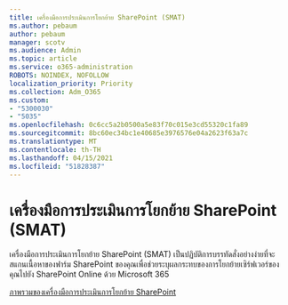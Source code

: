 ```yaml
---
title: เครื่องมือการประเมินการโยกย้าย SharePoint (SMAT)
ms.author: pebaum
author: pebaum
manager: scotv
ms.audience: Admin
ms.topic: article
ms.service: o365-administration
ROBOTS: NOINDEX, NOFOLLOW
localization_priority: Priority
ms.collection: Adm_O365
ms.custom:
- "5300030"
- "5035"
ms.openlocfilehash: 0c6cc5a2b0500a5e83f70c015e3cd55320c1fa89
ms.sourcegitcommit: 8bc60ec34bc1e40685e3976576e04a2623f63a7c
ms.translationtype: MT
ms.contentlocale: th-TH
ms.lasthandoff: 04/15/2021
ms.locfileid: "51828387"
---
```

# <a name="sharepoint-migration-assessment-tool-smat"></a>เครื่องมือการประเมินการโยกย้าย SharePoint (SMAT)

เครื่องมือการประเมินการโยกย้าย SharePoint (SMAT) เป็นปฏิบัติการบรรทัดสั่งอย่างง่ายที่จะสแกนเนื้อหาของฟาร์ม SharePoint ของคุณเพื่อช่วยระบุผลกระทบของการโยกย้ายเซิร์ฟเวอร์ของคุณไปยัง SharePoint Online ด้วย Microsoft 365

[ภาพรวมของเครื่องมือการประเมินการโยกย้าย SharePoint](https://docs.microsoft.com/sharepointmigration/overview-of-the-sharepoint-migration-assessment-tool)
